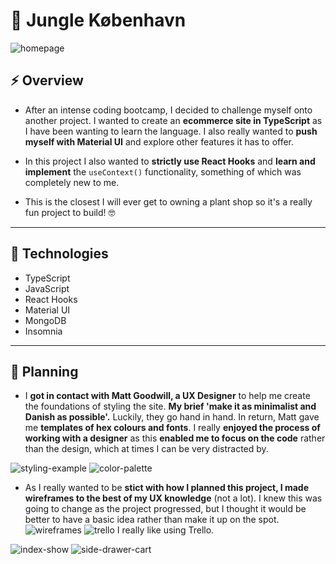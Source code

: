 # :herb: Jungle København

![homepage](https://i.ibb.co/mbdTqDJ/Screenshot-2020-10-26-at-17-35-00.png)

## :zap: Overview

- After an intense coding bootcamp, I decided to challenge myself onto another project. I wanted to create an **ecommerce site in TypeScript** as I have been wanting to learn the language. I also really wanted to **push myself with Material UI** and explore other features it has to offer.

- In this project I also wanted to **strictly use React Hooks** and **learn and implement** the `useContext()` functionality, something of which was completely new to me.

- This is the closest I will ever get to owning a plant shop so it's a really fun project to build! :nerd_face:

---

## :abacus: Technologies

- TypeScript
- JavaScript
- React Hooks
- Material UI
- MongoDB
- Insomnia

---

## :microscope: Planning

- I **got in contact with Matt Goodwill, a UX Designer** to help me create the foundations of styling the site. **My brief 'make it as minimalist and Danish as possible'.** Luckily, they go hand in hand. In return, Matt gave me **templates of hex colours and fonts**. I really **enjoyed the process of working with a designer** as this **enabled me to focus on the code** rather than the design, which at times I can be very distracted by.

![styling-example](https://i.ibb.co/Kwdm3bc/styling-example.jpg)
![color-palette](https://i.ibb.co/HV3VjpQ/colour-theme.png)

- As I really wanted to be **stict with how I planned this project, I made wireframes to the best of my UX knowledge** (not a lot). I knew this was going to change as the project progressed, but I thought it would be better to have a basic idea rather than make it up on the spot.
  ![wireframes](https://i.ibb.co/MGKRmgQ/wireframes-jungle-kobenhavn.png)
  ![trello](https://i.ibb.co/F5GH232/trello-jungle-kobenhavn.png)
  I really like using Trello.

![index-show](https://i.ibb.co/7bVTcqN/Screenshot-2020-10-26-at-17-35-21.png)
![side-drawer-cart](https://i.ibb.co/h7ZBgw2/Screenshot-2020-10-26-at-17-35-49.png)
